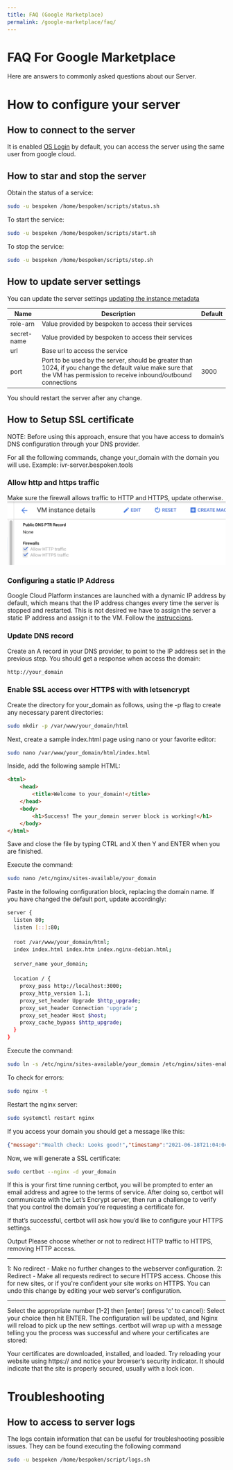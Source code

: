 ```yaml
---
title: FAQ (Google Marketplace)
permalink: /google-marketplace/faq/
---
```


# FAQ For Google Marketplace
Here are answers to commonly asked questions about our Server.

# How to configure your server

## How to connect to the server
It is enabled [OS Login](https://cloud.google.com/compute/docs/instances/ssh#metadata-managed_ssh_connections) by default, you can access the server using the same user from google cloud.

## How to star and stop the server

Obtain the status of a service:
```bash
sudo -u bespoken /home/bespoken/scripts/status.sh
```

To start the service:
```bash
sudo -u bespoken /home/bespoken/scripts/start.sh
```

To stop the service:
```bash
sudo -u bespoken /home/bespoken/scripts/stop.sh
```

## How to update server settings

You can update the server settings [updating the instance metadata](https://cloud.google.com/compute/docs/storing-retrieving-metadata#set_during_creation)

|Name|Description|Default|
|--- |--- |--- |
|role-arn|Value provided by bespoken to access their services||
|secret-name|Value provided by bespoken to access their services||
|url|Base url to access the service||
|port|Port to be used by the server, should be greater than 1024, if you change the default value make sure that the VM has permission to receive inbound/outbound connections|3000|

You should restart the server after any change.

## How to Setup SSL certificate
NOTE: Before using this approach, ensure that you have access to domain’s DNS configuration through your DNS provider.

For all the following commands, change your_domain with the domain you will use. Example: ivr-server.bespoken.tools

### Allow http and https traffic
Make sure the firewall allows traffic to HTTP and HTTPS, update otherwise.
[<img src="./assets/google-marketplace-firewall.png">](./assets/google-marketplace-firewall.png)

### Configuring a static IP Address
Google Cloud Platform instances are launched with a dynamic IP address by default, which means that the IP address changes every time the server is stopped and restarted. This is not desired we have to assign the server a static IP address and assign it to the VM. Follow the [instruccions](https://cloud.google.com/compute/docs/ip-addresses/reserve-static-external-ip-address).

### Update DNS record
Create an A record in your DNS provider, to point to the IP address set in the previous step. You should get a response when access the domain:
```bash
http://your_domain
```

### Enable SSL access over HTTPS with with letsencrypt

Create the directory for your_domain as follows, using the -p flag to create any necessary parent directories:
```bash
sudo mkdir -p /var/www/your_domain/html
```

Next, create a sample index.html page using nano or your favorite editor:
```bash
sudo nano /var/www/your_domain/html/index.html
```

Inside, add the following sample HTML:
```html
<html>
    <head>
        <title>Welcome to your_domain!</title>
    </head>
    <body>
        <h1>Success! The your_domain server block is working!</h1>
    </body>
</html>
```
Save and close the file by typing CTRL and X then Y and ENTER when you are finished.

Execute the command:
```bash
sudo nano /etc/nginx/sites-available/your_domain
```

Paste in the following configuration block, replacing the domain name. If you have changed the default port, update accordingly:
```bash
server {
  listen 80;
  listen [::]:80;

  root /var/www/your_domain/html;
  index index.html index.htm index.nginx-debian.html;

  server_name your_domain;

  location / {
    proxy_pass http://localhost:3000;
    proxy_http_version 1.1;
    proxy_set_header Upgrade $http_upgrade;
    proxy_set_header Connection 'upgrade';
    proxy_set_header Host $host;
    proxy_cache_bypass $http_upgrade;
  }
}
```

Execute the command:
```bash
sudo ln -s /etc/nginx/sites-available/your_domain /etc/nginx/sites-enabled/
```

To check for errors:
```bash
sudo nginx -t
```

Restart the nginx server:
```bash
sudo systemctl restart nginx
```

If you access your domain you should get a message like this:
```json
{"message":"Health check: Looks good!","timestamp":"2021-06-18T21:04:04.683Z"}
```

Now, we will generate a SSL certificate:
```bash
sudo certbot --nginx -d your_domain
```

If this is your first time running certbot, you will be prompted to enter an email address and agree to the terms of service. After doing so, certbot will communicate with the Let’s Encrypt server, then run a challenge to verify that you control the domain you’re requesting a certificate for.

If that’s successful, certbot will ask how you’d like to configure your HTTPS settings.

Output
Please choose whether or not to redirect HTTP traffic to HTTPS, removing HTTP access.
- - - - - - - - - - - - - - - - - - - - - - - - - - - - - - - - - - - - - - - -
1: No redirect - Make no further changes to the webserver configuration.
2: Redirect - Make all requests redirect to secure HTTPS access. Choose this for
new sites, or if you're confident your site works on HTTPS. You can undo this
change by editing your web server's configuration.
- - - - - - - - - - - - - - - - - - - - - - - - - - - - - - - - - - - - - - - -
Select the appropriate number [1-2] then [enter] (press 'c' to cancel):
Select your choice then hit ENTER. The configuration will be updated, and Nginx will reload to pick up the new settings. certbot will wrap up with a message telling you the process was successful and where your certificates are stored:

Your certificates are downloaded, installed, and loaded. Try reloading your website using https:// and notice your browser’s security indicator. It should indicate that the site is properly secured, usually with a lock icon.

# Troubleshooting
## How to access to server logs
The logs contain information that can be useful for troubleshooting possible issues. They can be found executing the following command

```bash
sudo -u bespoken /home/bespoken/script/logs.sh
```